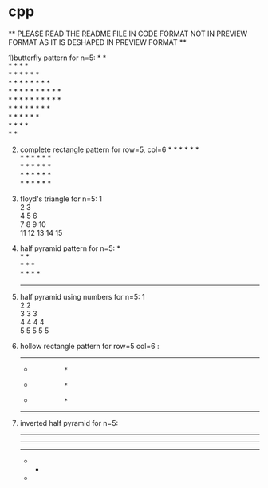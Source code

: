 # cpp

** PLEASE READ THE README FILE IN CODE FORMAT NOT IN PREVIEW FORMAT AS IT IS DESHAPED IN PREVIEW FORMAT **

1)butterfly pattern for n=5:
      *                 *                                                                                                                                             
      * *             * *                                                                                                                                             
      * * *         * * *                                                                                                                                             
      * * * *     * * * *                                                                                                                                             
      * * * * * * * * * *                                                                                                                                             
      * * * * * * * * * *                                                                                                                                             
      * * * *     * * * *                                                                                                                                             
      * * *         * * *                                                                                                                                             
      * *             * *                                                                                                                                             
      *                 * 

2) complete rectangle pattern for row=5, col=6
       *  *  *  *  *  *                                                                                                                                               
       *  *  *  *  *  *                                                                                                                                               
       *  *  *  *  *  *                                                                                                                                               
       *  *  *  *  *  *                                                                                                                                               
       *  *  *  *  *  *

3) floyd's triangle for n=5:
      1                                                                                                                                                               
      2 3                                                                                                                                                             
      4 5 6                                                                                                                                                           
      7 8 9 10                                                                                                                                                        
      11 12 13 14 15

4) half pyramid pattern for n=5:
             *                                                                                                                                                      
           * *                                                                                                                                                      
         * * *                                                                                                                                                      
       * * * *                                                                                                                                                      
     * * * * *

5) half pyramid using numbers for n=5:
    1                                                                                                                                                               
    2 2                                                                                                                                                             
    3 3 3                                                                                                                                                           
    4 4 4 4                                                                                                                                                         
    5 5 5 5 5

6) hollow rectangle pattern for row=5 col=6 :
     *  *  *  *  *  *                                                                                                                                               
     *              *                                                                                                                                               
     *              *                                                                                                                                               
     *              *                                                                                                                                               
     *  *  *  *  *  *

7) inverted half pyramid for n=5:
     *  *  *  *  *                                                                                                                                                  
     *  *  *  *                                                                                                                                                     
     *  *  *                                                                                                                                                        
     *  *                                                                                                                                                           
     * 
     
